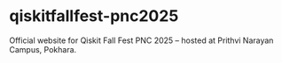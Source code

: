 # qiskitfallfest-pnc2025
Official website for Qiskit Fall Fest PNC 2025 – hosted at Prithvi Narayan Campus, Pokhara.
